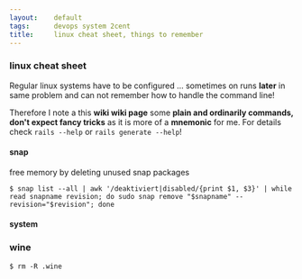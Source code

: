 ```yaml
---
layout:    default
tags:      devops system 2cent
title:     linux cheat sheet, things to remember
---
```

### linux cheat sheet

Regular linux systems have to be configured ... sometimes on runs **later** in same problem and can not remember how to handle the command line!

Therefore I note a this **wiki wiki page** some **plain and ordinarily commands, don't expect fancy tricks** as it is more of a **mnemonic** for me. For details check `rails --help` or `rails generate --help`!

#### snap

free memory by deleting unused snap packages

    $ snap list --all | awk '/deaktiviert|disabled/{print $1, $3}' | while read snapname revision; do sudo snap remove "$snapname" --revision="$revision"; done

#### system

### wine

    $ rm -R .wine


